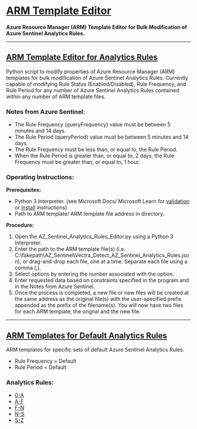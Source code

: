 # [ARM Template Editor](https://github.com/nathanjalston/Azure_Sentinel_Hackathon_2021)
**Azure Resource Manager (ARM) Template Editor for Bulk Modification of Azure Sentinel Analytics Rules.**
___

## [ARM Template Editor for Analytics Rules](https://github.com/nathanjalston/Azure_Sentinel_Hackathon_2021/blob/main/AZ_Sentinel_Analytics_Rules_Editor.py)

Python script to modify properties of Azure Resource Manager (ARM) templates for bulk modification of Azure Sentinel Analytics Rules. Currently capable of modifying Rule Status (Enabled/Disabled), Rule Frequency, and Rule Period for any number of Azure Sentinel Analytics Rules contained within any number of ARM template files.

### Notes from Azure Sentinel:
* The Rule Frequency (queryFrequency) value must be between 5 minutes and 14 days.
* The Rule Period (queryPeriod) value must be between 5 minutes and 14 days.
* The Rule Frequency must be less than, or equal to, the Rule Period.
* When the Rule Period is greater than, or equal to, 2 days, the Rule Frequency must be greater than, or equal to, 1 hour.

### Operating Instructions:

**Prerequisites:**
* Python 3 Interpreter. (see Microsoft Docs/ Microsoft Learn for [validation](https://docs.microsoft.com/en-us/learn/modules/python-install-vscode/2-python-programming-language?pivots=windows) or [install](https://docs.microsoft.com/en-us/learn/modules/python-install-vscode/3-exercise-install-python3?pivots=windows) instructions)
* Path to ARM template/ ARM template file address in directory.

**Procedure:**
1.  Open the AZ_Sentinel_Analytics_Rules_Editor.py using a Python 3 Interpreter.
2.  Enter the path to the ARM template file(s) (i.e. C:\fakepath\AZ_Sentinel\Vectra_Detect_AZ_Sentinel_Analytics_Rules.json), or drag-and-drop each file, one at a time. Separate each file using a comma (,).
3.  Select options by entering the number associated with the option.
4.  Enter requested data based on constraints specified in the program and in the Notes from Azure Sentinel.
5.  Once the process is completed, a new file or new files will be created at the same address as the original file(s) with the user-specified prefix appended as the prefix of the filename(s). You will now have two files for each ARM template, the orignal and the new file.
___

## [ARM Templates for Default Analytics Rules](https://github.com/nathanjalston/Azure_Sentinel_Hackathon_2021/tree/main/Default_AZ_Sentinel_Rule_Templates)

ARM templates for specific sets of default Azure Sentinel Analytics Rules.
* Rule Frequency = Default
* Rule Period = Default

### Analytics Rules:
*  [0-A](https://github.com/nathanjalston/Azure_Sentinel_Hackathon_2021/blob/main/Default_AZ_Sentinel_Rule_Templates/0-A_Azure_Sentinel_Scheduled_Analytics_Rules.json)
*  [A-F](https://github.com/nathanjalston/Azure_Sentinel_Hackathon_2021/blob/main/Default_AZ_Sentinel_Rule_Templates/A-F_Azure_Sentinel_Scheduled_Analytics_Rules.json)
*  [F-N](https://github.com/nathanjalston/Azure_Sentinel_Hackathon_2021/blob/main/Default_AZ_Sentinel_Rule_Templates/F-N_Azure_Sentinel_Scheduled_Analytics_Rules.json)
*  [N-S](https://github.com/nathanjalston/Azure_Sentinel_Hackathon_2021/blob/main/Default_AZ_Sentinel_Rule_Templates/N-S_Azure_Sentinel_Scheduled_Analytics_Rules.json)
*  [S-Z](https://github.com/nathanjalston/Azure_Sentinel_Hackathon_2021/blob/main/Default_AZ_Sentinel_Rule_Templates/S-Z_Azure_Sentinel_Scheduled_Analytics_Rules.json)
